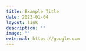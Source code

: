 ```yaml
---
title: Example Title
date: 2023-01-04
layout: link
description: ""
image: ""
external: https://google.com
---
```

